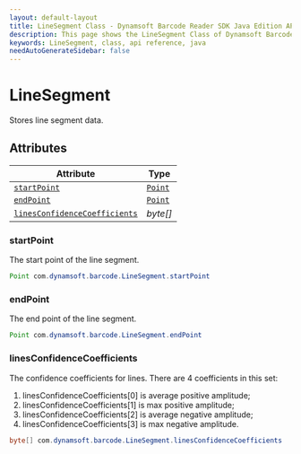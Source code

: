 ```yaml
---
layout: default-layout
title: LineSegment Class - Dynamsoft Barcode Reader SDK Java Edition API Reference
description: This page shows the LineSegment Class of Dynamsoft Barcode Reader SDK Java Edition API Reference.
keywords: LineSegment, class, api reference, java
needAutoGenerateSidebar: false
---
```



# LineSegment
Stores line segment data.

  

## Attributes
  
| Attribute | Type |
|---------- | ---- |
| [`startPoint`](#startpoint) | [`Point`](Point.md) |
| [`endPoint`](#endpoint) | [`Point`](Point.md) |
| [`linesConfidenceCoefficients`](#linesconfidencecoefficients) | *byte\[\]* |

### startPoint
The start point of the line segment.   
```java
Point com.dynamsoft.barcode.LineSegment.startPoint
```

### endPoint
The end point of the line segment.
```java
Point com.dynamsoft.barcode.LineSegment.endPoint
```

### linesConfidenceCoefficients
The confidence coefficients for lines. There are 4 coefficients in this set:  
1. linesConfidenceCoefficients\[0\] is average positive amplitude;   
2. linesConfidenceCoefficients\[1\] is max positive amplitude; 
3. linesConfidenceCoefficients\[2\] is average negative amplitude;   
4. linesConfidenceCoefficients\[3\] is max negative amplitude.
```java
byte[] com.dynamsoft.barcode.LineSegment.linesConfidenceCoefficients
```
